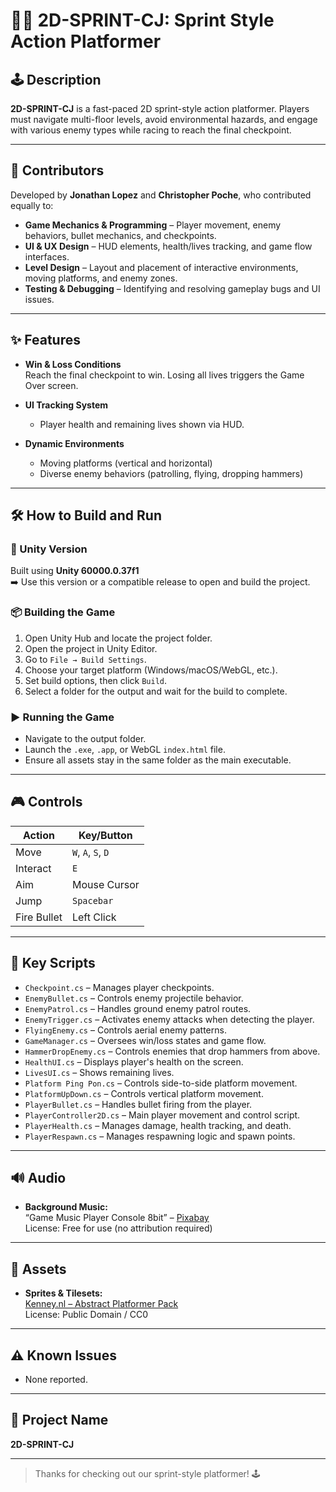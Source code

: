 # 🏃‍♂️ 2D-SPRINT-CJ: Sprint Style Action Platformer

## 🕹️ Description
**2D-SPRINT-CJ** is a fast-paced 2D sprint-style action platformer. Players must navigate multi-floor levels, avoid environmental hazards, and engage with various enemy types while racing to reach the final checkpoint.

---

## 👥 Contributors
Developed by **Jonathan Lopez** and **Christopher Poche**, who contributed equally to:

- **Game Mechanics & Programming** – Player movement, enemy behaviors, bullet mechanics, and checkpoints.
- **UI & UX Design** – HUD elements, health/lives tracking, and game flow interfaces.
- **Level Design** – Layout and placement of interactive environments, moving platforms, and enemy zones.
- **Testing & Debugging** – Identifying and resolving gameplay bugs and UI issues.

---

## ✨ Features

- **Win & Loss Conditions**  
  Reach the final checkpoint to win. Losing all lives triggers the Game Over screen.

- **UI Tracking System**  
  - Player health and remaining lives shown via HUD.

- **Dynamic Environments**  
  - Moving platforms (vertical and horizontal)  
  - Diverse enemy behaviors (patrolling, flying, dropping hammers)

---

## 🛠️ How to Build and Run

### 🔧 Unity Version
Built using **Unity 60000.0.37f1**  
➡️ Use this version or a compatible release to open and build the project.

### 📦 Building the Game
1. Open Unity Hub and locate the project folder.
2. Open the project in Unity Editor.
3. Go to `File → Build Settings`.
4. Choose your target platform (Windows/macOS/WebGL, etc.).
5. Set build options, then click `Build`.
6. Select a folder for the output and wait for the build to complete.

### ▶️ Running the Game
- Navigate to the output folder.
- Launch the `.exe`, `.app`, or WebGL `index.html` file.
- Ensure all assets stay in the same folder as the main executable.

---

## 🎮 Controls

| Action        | Key/Button    |
|---------------|---------------|
| Move          | `W`, `A`, `S`, `D` |
| Interact      | `E`           |
| Aim           | Mouse Cursor  |
| Jump          | `Spacebar`    |
| Fire Bullet   | Left Click    |

---

## 📜 Key Scripts

- `Checkpoint.cs` – Manages player checkpoints.
- `EnemyBullet.cs` – Controls enemy projectile behavior.
- `EnemyPatrol.cs` – Handles ground enemy patrol routes.
- `EnemyTrigger.cs` – Activates enemy attacks when detecting the player.
- `FlyingEnemy.cs` – Controls aerial enemy patterns.
- `GameManager.cs` – Oversees win/loss states and game flow.
- `HammerDropEnemy.cs` – Controls enemies that drop hammers from above.
- `HealthUI.cs` – Displays player's health on the screen.
- `LivesUI.cs` – Shows remaining lives.
- `Platform Ping Pon.cs` – Controls side-to-side platform movement.
- `PlatformUpDown.cs` – Controls vertical platform movement.
- `PlayerBullet.cs` – Handles bullet firing from the player.
- `PlayerController2D.cs` – Main player movement and control script.
- `PlayerHealth.cs` – Manages damage, health tracking, and death.
- `PlayerRespawn.cs` – Manages respawning logic and spawn points.

---

## 🔊 Audio

- **Background Music:**  
  “Game Music Player Console 8bit” – [Pixabay](https://pixabay.com/)  
  License: Free for use (no attribution required)

---

## 🎨 Assets

- **Sprites & Tilesets:**  
  [Kenney.nl – Abstract Platformer Pack](https://kenney.nl/assets/abstract-platformer)  
  License: Public Domain / CC0

---

## ⚠️ Known Issues

- None reported.

---

## 📂 Project Name
**2D-SPRINT-CJ**

---

> Thanks for checking out our sprint-style platformer! 🕹️
